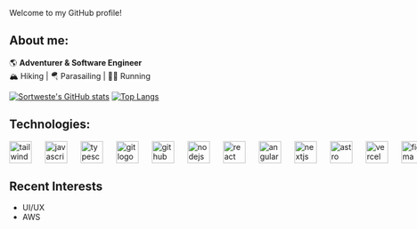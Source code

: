 Welcome to my GitHub profile!

## About me:

🌎 **Adventurer & Software Engineer**  
🏔 Hiking | 🪂 Parasailing | 🏃🏻 Running  

[![Sortweste's GitHub stats](https://github-readme-stats.vercel.app/api?username=sortweste)](https://github.com/anuraghazra/github-readme-stats)
[![Top Langs](https://github-readme-stats.vercel.app/api/top-langs/?username=sortweste&layout=compact&theme=dracula)](https://github.com/anuraghazra/github-readme-stats)

## Technologies:

<div align="left" style="display: flex; gap: 24px;">
  <img src="https://skillicons.dev/icons?i=tailwind" height="40" alt="tailwindcss logo"  />
  <img src="https://skillicons.dev/icons?i=js" height="40" alt="javascript logo"  />
  <img src="https://skillicons.dev/icons?i=ts" height="40" alt="typescript logo"  />
  <img src="https://skillicons.dev/icons?i=git" height="40" alt="git logo"  />
  <img src="https://skillicons.dev/icons?i=github" height="40" alt="github logo"  />
  <img src="https://skillicons.dev/icons?i=nodejs" height="40" alt="nodejs logo"  />
  <img src="https://skillicons.dev/icons?i=react" height="40" alt="react logo"  />
  <img src="https://skillicons.dev/icons?i=angular" height="40" alt="angular logo"  />
  <img src="https://skillicons.dev/icons?i=nextjs" height="40" alt="nextjs logo"  />
  <img src="https://skillicons.dev/icons?i=astro" height="40" alt="astro logo"  />
  <img src="https://skillicons.dev/icons?i=vercel" height="40" alt="vercel logo"  />
  <img src="https://skillicons.dev/icons?i=figma" height="40" alt="figma logo"  />
  <img src="https://skillicons.dev/icons?i=vscode" height="40" alt="vscode logo"  />
  <img src="https://skillicons.dev/icons?i=vite" height="40" alt="vite logo"  />
</div>

## Recent Interests

- UI/UX
- AWS
